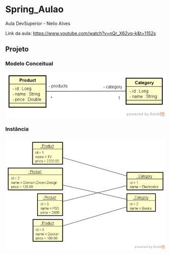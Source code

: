 # Spring_Aulao

Aula DevSuperior - Nelio Alves 

Link da aula: https://www.youtube.com/watch?v=nQr_X62vq-k&t=1152s


## Projeto

### Modelo Conceitual

![model](https://github.com/luanalimadeveloper/Spring_Aulao/blob/master/img/model/domain-model.png)


### Instância

### ![instance](https://github.com/luanalimadeveloper/Spring_Aulao/blob/master/img/instance/domain-instance.png)



